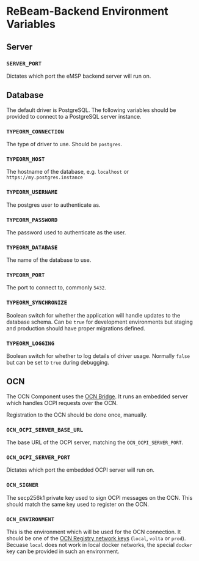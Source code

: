 # ReBeam-Backend Environment Variables

## Server

### `SERVER_PORT`

Dictates which port the eMSP backend server will run on.

## Database

The default driver is PostgreSQL. The following variables should be provided to connect to a PostgreSQL server instance.

### `TYPEORM_CONNECTION`

The type of driver to use. Should be `postgres`.

### `TYPEORM_HOST`

The hostname of the database, e.g. `localhost` or `https://my.postgres.instance`

### `TYPEORM_USERNAME`

The postgres user to authenticate as.

### `TYPEORM_PASSWORD`

The password used to authenticate as the user.

### `TYPEORM_DATABASE`

The name of the database to use.

### `TYPEORM_PORT`

The port to connect to, commonly `5432`.

### `TYPEORM_SYNCHRONIZE`

Boolean switch for whether the application will handle updates to the database
schema. Can be `true` for development environments but staging and production
should have proper migrations defined.

### `TYPEORM_LOGGING`

Boolean switch for whether to log details of driver usage. Normally `false` but
can be set to `true` during debugging.



## OCN

The OCN Component uses the [OCN Bridge](https://github.com/energywebfoundation/ocn-bridge/tree/v3). It runs an embedded server which handles OCPI requests over the OCN.

Registration to the OCN should be done once, manually.

### `OCN_OCPI_SERVER_BASE_URL`

The base URL of the OCPI server, matching the `OCN_OCPI_SERVER_PORT`.

### `OCN_OCPI_SERVER_PORT`

Dictates which port the embedded OCPI server will run on.

### `OCN_SIGNER`

The secp256k1 private key used to sign OCPI messages on the OCN. This should
match the same key used to register on the OCN.

### `OCN_ENVIRONMENT`

This is the environment which will be used for the OCN connection. It should be
one of the [OCN Registry network keys](https://bitbucket.org/shareandcharge/ocn-registry/src/master/src/networks.ts)
(`local`, `volta` or `prod`). Becuase `local` does not work in local docker
networks, the special `docker` key can be provided in such an environment.
